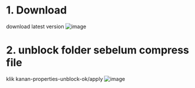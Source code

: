 # 1. Download
download latest version ![image](https://user-images.githubusercontent.com/73226439/194242922-6a104d0c-b577-42df-815a-09ef4ccf6119.png)

# 2. unblock folder sebelum compress file 
klik kanan-properties-unblock-ok/apply
![image](https://user-images.githubusercontent.com/73226439/210694671-b1ac7ec3-558e-4949-810e-7dbeba4c4ed5.png)
